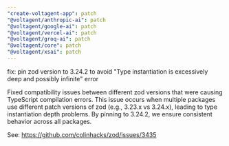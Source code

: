 ```yaml
---
"create-voltagent-app": patch
"@voltagent/anthropic-ai": patch
"@voltagent/google-ai": patch
"@voltagent/vercel-ai": patch
"@voltagent/groq-ai": patch
"@voltagent/core": patch
"@voltagent/xsai": patch
---
```


fix: pin zod version to 3.24.2 to avoid "Type instantiation is excessively deep and possibly infinite" error

Fixed compatibility issues between different zod versions that were causing TypeScript compilation errors. This issue occurs when multiple packages use different patch versions of zod (e.g., 3.23.x vs 3.24.x), leading to type instantiation depth problems. By pinning to 3.24.2, we ensure consistent behavior across all packages.

See: https://github.com/colinhacks/zod/issues/3435
